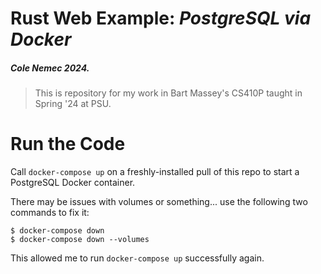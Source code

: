 # Rust Web Example: _PostgreSQL via Docker_

##### Cole Nemec 2024.

> This is repository for my work in Bart Massey's CS410P taught in Spring '24 at PSU.

# Run the Code

Call `docker-compose up` on a freshly-installed pull of this repo to start a PostgreSQL Docker container.

There may be issues with volumes or something... use the following two commands to fix it:

```
$ docker-compose down
$ docker-compose down --volumes
```

This allowed me to run `docker-compose up` successfully again.
